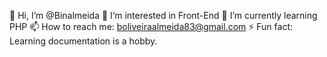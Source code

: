👋 Hi, I’m @Binalmeida
👀 I’m interested in  Front-End
🌱 I’m currently learning PHP
📫 How to reach me: boliveiraalmeida83@gmail.com
⚡ Fun fact: Learning documentation is a hobby.
